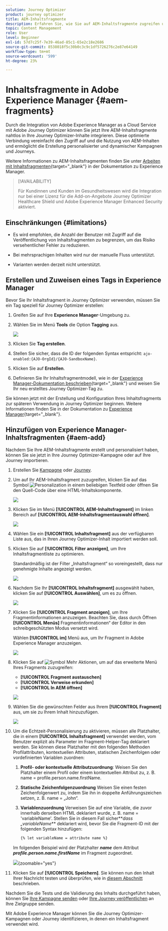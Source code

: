 ```yaml
---
solution: Journey Optimizer
product: journey optimizer
title: AEM-Inhaltsfragmente
description: Erfahren Sie, wie Sie auf AEM-Inhaltsfragmente zugreifen und diese verwalten
topic: Content Management
role: User
level: Beginner
exl-id: 57d7c25f-7e39-46ad-85c1-65e2c18e2686
source-git-commit: 8538018f5c30b0c3c9c1df5726276c2e87e64149
workflow-type: tm+mt
source-wordcount: '599'
ht-degree: 23%

---
```


# Inhaltsfragmente in Adobe Experience Manager {#aem-fragments}

Durch die Integration von Adobe Experience Manager as a Cloud Service mit Adobe Journey Optimizer können Sie jetzt Ihre AEM-Inhaltsfragmente nahtlos in Ihre Journey Optimizer-Inhalte integrieren. Diese optimierte Verbindung vereinfacht den Zugriff auf und die Nutzung von AEM-Inhalten und ermöglicht die Erstellung personalisierter und dynamischer Kampagnen und Journeys.

Weitere Informationen zu AEM-Inhaltsfragmenten finden Sie unter [Arbeiten mit Inhaltsfragmenten](https://experienceleague.adobe.com/en/docs/experience-manager-cloud-service/content/sites/administering/content-fragments/overview){target="_blank"} in der Dokumentation zu Experience Manager.

>[!AVAILABILITY]
>
>Für Kundinnen und Kunden im Gesundheitswesen wird die Integration nur bei einer Lizenz für die Add-on-Angebote Journey Optimizer Healthcare Shield und Adobe Experience Manager Enhanced Security aktiviert.

## Einschränkungen {#limitations}

* Es wird empfohlen, die Anzahl der Benutzer mit Zugriff auf die Veröffentlichung von Inhaltsfragmenten zu begrenzen, um das Risiko versehentlicher Fehler zu reduzieren.

* Bei mehrsprachigen Inhalten wird nur der manuelle Fluss unterstützt.

* Varianten werden derzeit nicht unterstützt.

## Erstellen und Zuweisen eines Tags in Experience Manager

Bevor Sie Ihr Inhaltsfragment in Journey Optimizer verwenden, müssen Sie ein Tag speziell für Journey Optimizer erstellen:

1. Greifen Sie auf Ihre **Experience Manager**-Umgebung zu.

1. Wählen Sie im Menü **Tools** die Option **Tagging** aus.

   ![](assets/do-not-localize/aem_tag_1.png)

1. Klicken Sie **Tag erstellen**.

1. Stellen Sie sicher, dass die ID der folgenden Syntax entspricht: `ajo-enabled:{AJO-OrgId}/{AJO-SandboxName}`.

1. Klicken Sie auf **Erstellen**.

1. Definieren Sie Ihr Inhaltsfragmentmodell, wie in der [Experience Manager-Dokumentation beschrieben](https://experienceleague.adobe.com/en/docs/experience-manager-cloud-service/content/sites/administering/content-fragments/content-fragment-models){target="_blank"} und weisen Sie Ihr neu erstelltes Journey Optimizer-Tag zu.

Sie können jetzt mit der Erstellung und Konfiguration Ihres Inhaltsfragments zur späteren Verwendung in Journey Optimizer beginnen. Weitere Informationen finden Sie in der Dokumentation zu [Experience Manager](https://experienceleague.adobe.com/en/docs/experience-manager-cloud-service/content/sites/administering/content-fragments/managing){target="_blank"}.

## Hinzufügen von Experience Manager-Inhaltsfragmenten {#aem-add}

Nachdem Sie Ihre AEM-Inhaltsfragmente erstellt und personalisiert haben, können Sie sie jetzt in Ihre Journey Optimizer-Kampagne oder auf Ihre Journey importieren.

1. Erstellen Sie [Kampagne](../campaigns/create-campaign.md) oder [Journey](../building-journeys/journey-gs.md).

1. Um auf Ihr AEM-Inhaltsfragment zuzugreifen, klicken Sie auf das Symbol ![Personalization](assets/do-not-localize/Smock_PersonalizationField_18_N.svg) in einem beliebigen Textfeld oder öffnen Sie den Quell-Code über eine HTML-Inhaltskomponente.

   ![](assets/aem_campaign_2.png)

1. Klicken Sie im Menü **[!UICONTROL AEM-Inhaltsfragment]** im linken Bereich auf **[!UICONTROL AEM-Inhaltsfragmentauswahl öffnen]**.

   ![](assets/aem_campaign_3.png)

1. Wählen Sie ein **[!UICONTROL Inhaltsfragment]** aus der verfügbaren Liste aus, das in Ihren Journey Optimizer-Inhalt importiert werden soll.

1. Klicken Sie auf **[!UICONTROL Filter anzeigen]**, um Ihre Inhaltsfragmentliste zu optimieren.

   Standardmäßig ist der Filter „Inhaltsfragment“ so voreingestellt, dass nur genehmigte Inhalte angezeigt werden.

   ![](assets/aem_campaign_4.png)

1. Nachdem Sie Ihr **[!UICONTROL Inhaltsfragment]** ausgewählt haben, klicken Sie auf **[!UICONTROL Auswählen]**, um es zu öffnen.

   ![](assets/aem_campaign_5.png)

1. Klicken Sie **[!UICONTROL Fragment anzeigen]**, um Ihre Fragmentinformationen anzuzeigen. Beachten Sie, dass durch Öffnen **[!UICONTROL Menüs]** Fragmentinformationen“ der Editor in den schreibgeschützten Modus versetzt wird.

   Wählen **[!UICONTROL im]** Menü aus, um Ihr Fragment in Adobe Experience Manager anzuzeigen.

   ![](assets/aem_campaign_7.png)

1. Klicken Sie auf ![Symbol Mehr Aktionen](assets/do-not-localize/Smock_MoreSmallList_18_N.svg), um auf das erweiterte Menü Ihres Fragments zuzugreifen:

   * **[!UICONTROL Fragment austauschen]**
   * **[!UICONTROL Verweise erkunden]**
   * **[!UICONTROL In AEM öffnen]**

   ![](assets/aem_campaign_8.png)

1. Wählen Sie die gewünschten Felder aus Ihrem **[!UICONTROL Fragment]** aus, um sie zu Ihrem Inhalt hinzuzufügen.
   <!--
    Note that if you choose to copy the value, any future updates to the Content Fragment will not be reflected in your campaign or journey. However, using dynamic placeholders ensures real-time updates.-->

   ![](assets/aem_campaign_6.png)

1. Um die Echtzeit-Personalisierung zu aktivieren, müssen alle Platzhalter, die in einem **[!UICONTROL Inhaltsfragment]** verwendet werden, vom Benutzer explizit als Parameter im Fragment-Helper-Tag deklariert werden. Sie können diese Platzhalter mit den folgenden Methoden Profilattributen, kontextuellen Attributen, statischen Zeichenfolgen oder vordefinierten Variablen zuordnen:

   1. **Profil- oder kontextuelle Attributzuordnung**: Weisen Sie den Platzhalter einem Profil oder einem kontextuellen Attribut zu, z. B. name = profile.person.name.firstName.

   1. **Statische Zeichenfolgenzuordnung** Weisen Sie einen festen Zeichenfolgenwert zu, indem Sie ihn in doppelte Anführungszeichen setzen, z. B. name = „John“.

   1. **Variablenzuordnung** Verweisen Sie auf eine Variable, die zuvor innerhalb derselben HTML deklariert wurde, z. B. name = &#39;variableName&#39;.
Stellen Sie in diesem Fall sicher**_dass „variableName_** deklariert wird, bevor Sie die Fragment-ID mit der folgenden Syntax hinzufügen:

      ```html
      {% let variableName = attribute name %} 
      ```

   Im folgenden Beispiel wird der Platzhalter **_name_** dem Attribut **_profile.person.name.firstName_** im Fragment zugeordnet.

   ![](assets/aem_campaign_9.png){zoomable="yes"}


1. Klicken Sie auf **[!UICONTROL Speichern]**. Sie können nun den Inhalt Ihrer Nachricht testen und überprüfen, wie in [diesem Abschnitt](../content-management/preview.md) beschrieben.

Nachdem Sie die Tests und die Validierung des Inhalts durchgeführt haben, können Sie [Ihre Kampagne senden](../campaigns/review-activate-campaign.md) oder [Ihre Journey veröffentlichen](../building-journeys/publishing-the-journey.md) an Ihre Zielgruppe senden.

Mit Adobe Experience Manager können Sie die Journey Optimizer-Kampagnen oder Journey identifizieren, in denen ein Inhaltsfragment verwendet wird.
